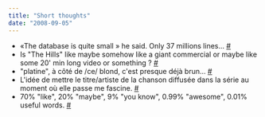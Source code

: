 ```yaml
---
title: "Short thoughts"
date: "2008-09-05"
---
```


- «The database is quite small » he said. Only 37 millions lines... [#](http://twitter.com/smwhr/statuses/910650993)
- Is "The Hills" like maybe somehow like a giant commercial or maybe like some 20' min long video or something ? [#](http://twitter.com/smwhr/statuses/911200560)
- "platine", à côté de /ce/ blond, c'est presque déjà brun... [#](http://twitter.com/smwhr/statuses/911204126)
- L'idée de mettre le titre/artiste de la chanson diffusée dans la série au moment où elle passe me fascine. [#](http://twitter.com/smwhr/statuses/911216672)
- 70% "like", 20% "maybe", 9% "you know", 0.99% "awesome", 0.01% useful words. [#](http://twitter.com/smwhr/statuses/911253688)
